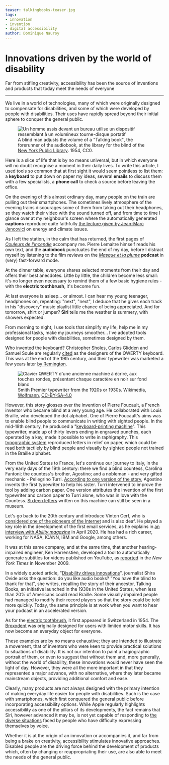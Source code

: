 ```yaml
---
teaser: talkingbooks-teaser.jpg
tags:
- innovation
- invention
- digital accessibility
author: Dominique Nauroy
---
```

<hgroup>
	<h1>Innovations driven by the world of disability</h1>
	<p>Far from stifling creativity, accessibility has been the source of inventions and products that today meet the needs of everyone</p>
</hgroup>
<hr>
<div class="intro">
    <p>We live in a world of technologies, many of which were originally designed to compensate for disabilities, and some of which were developed by people with disabilities. Their uses have rapidly spread beyond their initial sphere to conquer the general public.</p>
</div>
<figure role="group" aria-label="A blind man adjusts the volume of a Talking Book, the forerunner of the audiobook, at the library for the blind of the New York Public Library. 1954, CC0." class="pic">
    <img src="../../../../content/fr/news/img/talkingbooks.jpg" alt="Un homme assis devant un bureau utilise un dispositif ressemblant à un volumineux tourne-disque portatif">
    <figcaption>A blind man adjusts the volume of a <span lang="en">"Talking book"</span>, the forerunner of the audiobook,  at the library for the blind of the <a lang="en" href="https://digitalcollections.nypl.org/items/510d47df-e34d-a3d9-e040-e00a18064a99">New York Public Library</a>. 1954, CC0.</figcaption>
</figure>
<p>Here is a slice of life that is by no means universal, but in which everyone will no doubt recognise a moment in their daily lives. To write this article, I used tools so common that at first sight it would seem pointless to list them: a <strong>keyboard</strong> to put down on paper my ideas, several <strong>emails</strong> to discuss them with a few specialists, a <strong>phone call</strong> to check a source before leaving the office.</p>
<p>On the evening of this almost ordinary day, many people on the train are pulling out their smartphones. The sometimes lively atmosphere of the evening trains discourages some of them from taking out their headphones, so they watch their video with the sound turned off, and from time to time I glance over at my neighbour's screen where the automatically generated <strong>captions</strong> reproduce quite faithfully <a href="https://www.youtube.com/watch?v=FMGb4Wb0gO0">the lecture given by Jean-Marc Jancovici</a> on energy and climate issues.</p>
<p>As I left the station, in the calm that has returned, the first pages of <cite><a href="https://www.audible.fr/pd/Couleurs-de-lincendie-Livre-Audio/B078GR1M1M">Couleurs de l'incendie</a></cite> accompany me. Pierre Lemaitre himself reads his own text, and the <strong>audiobook</strong> punctuates the end of my day, before I distract myself by listening to the film reviews on the <cite><a href="https://www.radiofrance.fr/franceinter/podcasts/le-masque-et-la-plume">Masque et la plume</a></cite> <strong>podcast</strong> in (very) fast-forward mode.</p>
<p>At the dinner table, everyone shares selected moments from their day and offers their best anecdotes. Little by little, the children become less small: it's no longer even necessary to remind them of a few basic hygiene rules - with the <strong>electric toothbrush</strong>, it's become fun.</p>
<p>At last everyone is asleep... or almost. I can hear my young teenager, headphones on, repeating: "next", "next", I deduce that he gives each track in his "discovery" music playlist little chance of being appreciated. And for tomorrow, shirt or jumper? <strong>Siri</strong> tells me the weather is summery, with showers expected.</p>
<p>From morning to night, I use tools that simplify my life, help me in my professional tasks, make my journeys smoother... I've adopted tools designed for people with disabilities, sometimes designed by them.</p>
<p>Who invented the keyboard? Christopher Sholes, Carlos Glidden and Samuel Soule are regularly <a href="https://history-computer.com/modern-computer-keyboard/">cited</a> as the designers of the QWERTY keyboard. This was at the end of the 19th century, and their typewriter was marketed a few years later <a href="https://en.wikipedia.org/wiki/Sholes_and_Glidden_typewriter">by Remington</a>.</p>
<figure role="group" aria-label="Machine à écrire Smith Premier des années 1920 ou 1930. Wikimedia, Wolfmann, CC-BY-SA-4.0" class="pic">
    <img src="../../../../content/fr/news/img/vintage-typewriter.jpg" alt="Clavier QWERTY d'une ancienne machine à écrire, aux touches rondes, présentant chaque caractère en noir sur fond blanc">
    <figcaption>Smith Premier typewriter from the 1920s or 1930s. Wikimedia, <a href="https://commons.wikimedia.org/wiki/File:SMITH_PREMIER_vintage_typewriter_1920-30s_wide_carriage_dusty_worn_without_ribbon_Danish_Norwegian_keys_Gammel_skrivemaskin_levert_av_J%C3%B8rgen_S._Lien_Kontormaskiner_Bergen_%28Odda_skole_2022%29_IMG_1014.jpg">Wolfmann</a>, <a href="https://commons.wikimedia.org/wiki/Category:CC-BY-SA-4.0">CC-BY-SA-4.0</a></figcaption>
</figure>
<p>However, this story glosses over the invention of Pierre Foucault, a French inventor who became blind at a very young age. He collaborated with Louis Braille, who developed the dot alphabet. One of Pierre Foucault's aims was to enable blind people to communicate in writing with sighted people. In the mid-19th century, he produced a "<a href="http://fondationdutoucher.org/histoire-du-clavier-alphanumerique-une-ergonomie-a-laveugle/">keyboard-printing machine</a>". This typewriter, made up of thirty levers ending in engraved punches, each operated by a key, made it possible to write in raphigraphy. This <a href="https://gallica.bnf.fr/blog/12102020/histoire-de-la-machine-ecrire">typographic system</a> reproduced letters in relief on paper, which could be read both tactilely by blind people and visually by sighted people not trained in the Braille alphabet.</p>
<p>From the United States to France, let's continue our journey to Italy, in the very early days of the 19th century: there we find a blind countess, Carolina Fantoni; the countess's brother, Agostino; and a nobleman - and very gifted mechanic - Pellegrino Turri. <a href="https://blog.lib.uiowa.edu/eng/new-exhibit-on-the-history-of-the-typewriter/">According to one version of the story</a>, Agostino invents the first typewriter to help his sister. Turri intervened to improve the tool by adding carbon paper. One version attributes the invention of the first typewriter and carbon paper to Turri alone, who was in love with the Countess. <a href="http://www.computer-timeline.com/timeline/henry-mill/">Sixteen letters</a> written on this machine can still be seen in a museum.</p>
<p>Let's go back to the 20th century and introduce Vinton Cerf, who is <a href="https://www.internethalloffame.org/vint-cerf/">considered one of the pioneers of the Internet</a> and is also deaf. He played a key role in the development of the first email services, as he explains in <a href="https://abilitymagazine.com/vint-cerf-co-creator-of-the-internet-and-email/">an interview with <i lang="en">Ability magazine</i></a> in April 2020. He has had a rich career, working for NASA, ICANN, IBM and Google, among others.</p>
<p>It was at this same company, and at the same time, that another hearing-impaired engineer, Ken Harrenstien, developed a tool to automatically generate subtitles for videos published on YouTube, as <a href="https://www.nytimes.com/2009/11/20/technology/internet/20google.html">reported</a> in the <i lang="en">New York Times</i> in November 2009.</p>
<p>In a widely quoted article, "<a lang="en" href="https://www.nytimes.com/2021/10/14/technology/audiobooks-innovation.html">Disability drives innovations</a>", journalist Shira Ovide asks the question: do you like audio books? "You have the blind to thank for that", she writes, recalling the story of their ancestor, Talking Books, an initiative launched in the 1930s in the United States, when less than 20% of Americans could read Braille. Some visually impaired people had managed to modify their record players so that the story could be told more quickly. Today, the same principle is at work when you want to hear your podcast in an accelerated version.</p>
<p>As for the <a href="https://science.howstuffworks.com/innovation/everyday-innovations/items-invented-people-with-disabilities.htm">electric toothbrush</a>, it first appeared in Switzerland in 1954. The <a href="https://homeaccess.nationalramp.com/news/5-pieces-of-adaptive-technology-with-widespread-appeal/">Broxodent</a> was originally designed for users with limited motor skills. It has now become an everyday object for everyone.</p>
<p>These examples are by no means exhaustive; they are intended to illustrate a movement, that of inventors who were keen to provide practical solutions to situations of disability. It is not our intention to paint a hagiographic portrait of them, or even to suggest that without them and, more generally, without the world of disability, these innovations would never have seen the light of day. However, they were all the more important in that they represented a major advance, with no alternative, where they later became mainstream objects, providing additional comfort and ease.</p>
<p>Clearly, many products are not always designed with the primary intention of making everyday life easier for people with disabilities. Such is the case with smartphones, which first conquered the general public before incorporating accessibility options. While Apple regularly highlights accessibility as one of the pillars of its developments, the fact remains that Siri, however advanced it may be, is not yet capable of responding to <a href="https://www.boia.org/blog/apples-siri-changed-accessibility-but-no-voice-assistant-is-perfect">the diverse situations</a> faced by people who have difficulty expressing themselves by voice. </p>
<p>Whether it is at the origin of an innovation or accompanies it, and far from being a brake on creativity, accessibility stimulates innovative approaches. Disabled people are the driving force behind the development of products which, often by changing or reappropriating their use, are also able to meet the needs of the general public.</p>